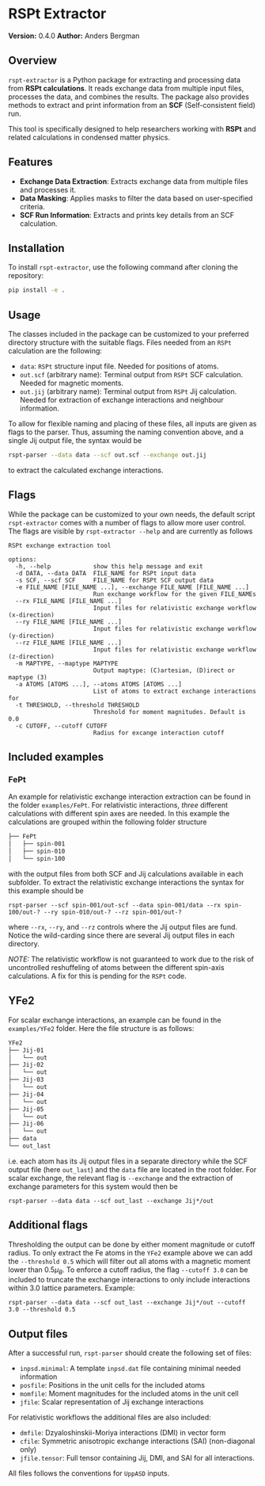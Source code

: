 # RSPt Extractor

**Version:** 0.4.0
**Author:** Anders Bergman

## Overview

`rspt-extractor` is a Python package for extracting and processing data from **RSPt calculations**. It reads exchange data from multiple input files, processes the data, and combines the results. The package also provides methods to extract and print information from an **SCF** (Self-consistent field) run.

This tool is specifically designed to help researchers working with **RSPt** and related calculations in condensed matter physics.

## Features

- **Exchange Data Extraction**: Extracts exchange data from multiple files and processes it.
- **Data Masking**: Applies masks to filter the data based on user-specified criteria.
- **SCF Run Information**: Extracts and prints key details from an SCF calculation.

## Installation

To install `rspt-extractor`, use the following command after cloning the repository:

```bash
pip install -e .
```

## Usage

The classes included in the package can be customized to your preferred directory structure with the suitable flags. Files needed from an `RSPt` calculation are the following:

- `data`: `RSPt` structure input file. Needed for positions of atoms.
- `out.scf` (arbitrary name): Terminal output from `RSPt` SCF calculation. Needed for magnetic moments.
- `out.jij` (arbitrary name): Terminal output from `RSPt` Jij calculation. Needed for extraction of exchange interactions and neighbour information.

To allow for flexible naming and placing of these files, all inputs are given as flags to the parser. Thus, assuming the naming convention above, and a single Jij output file, the syntax would be

```bash
rspt-parser --data data --scf out.scf --exchange out.jij
```

to extract the calculated exchange interactions.

## Flags

While the package can be customized to your own needs, the default script `rspt-extractor` comes with a number of flags to allow more user control. The flags are visible by `rspt-extractor --help` and are currently as follows

```syntax
RSPt exchange extraction tool

options:
  -h, --help            show this help message and exit
  -d DATA, --data DATA  FILE_NAME for RSPt input data
  -s SCF, --scf SCF     FILE_NAME for RSPt SCF output data
  -e FILE_NAME [FILE_NAME ...], --exchange FILE_NAME [FILE_NAME ...]
                        Run exchange workflow for the given FILE_NAMEs
  --rx FILE_NAME [FILE_NAME ...]
                        Input files for relativistic exchange workflow (x-direction)
  --ry FILE_NAME [FILE_NAME ...]
                        Input files for relativistic exchange workflow (y-direction)
  --rz FILE_NAME [FILE_NAME ...]
                        Input files for relativistic exchange workflow (z-direction)
  -m MAPTYPE, --maptype MAPTYPE
                        Output maptype: (C)artesian, (D)irect or maptype (3)
  -a ATOMS [ATOMS ...], --atoms ATOMS [ATOMS ...]
                        List of atoms to extract exchange interactions for
  -t THRESHOLD, --threshold THRESHOLD
                        Threshold for moment magnitudes. Default is 0.0
  -c CUTOFF, --cutoff CUTOFF
                        Radius for excange interaction cutoff
```

## Included examples

### FePt

An example for relativistic exchange interaction extraction can be found in the folder `examples/FePt`. For relativistic interactions, *three* different calculations with different spin axes are needed. In this example the calculations are grouped within the following folder structure

```bash
├── FePt
│   ├── spin-001
│   ├── spin-010
│   └── spin-100
```

with the output files from both SCF and Jij calculations available in each subfolder. To extract the relativistic exchange interactions the syntax for this example should be

```syntax
rspt-parser --scf spin-001/out-scf --data spin-001/data --rx spin-100/out-? --ry spin-010/out-? --rz spin-001/out-?
```

where `--rx`, `--ry`, and `--rz` controls where the Jij output files are fund. Notice the wild-carding since there are several Jij output files in each directory.

*NOTE:* The relativistic workflow is not guaranteed to work due to the risk of uncontrolled reshuffeling of atoms between the different spin-axis calculations. A fix for this is pending for the `RSPt` code.

## YFe2

For scalar exchange interactions, an example can be found in the `examples/YFe2` folder. Here the file structure is as follows:

```bash
YFe2
├── Jij-01
│   └── out
├── Jij-02
│   └── out
├── Jij-03
│   └── out
├── Jij-04
│   └── out
├── Jij-05
│   └── out
├── Jij-06
│   └── out
├── data
└── out_last
```

i.e. each atom has its Jij output files in a separate directory while the SCF output file (here `out_last`) and the `data` file are located in the root folder. For scalar exchange, the relevant flag is `--exchange` and the extraction of exchange parameters for this system would then be

```syntax
rspt-parser --data data --scf out_last --exchange Jij*/out
```

## Additional flags

Thresholding the output can be done by either moment magnitude or cutoff radius. To only extract the Fe atoms in the `YFe2` example above we can add the `--threshold 0.5` which will filter out all atoms with a magnetic moment lower than $0.5 \mu_B$. To enforce a cutoff radius, the flag `--cutoff 3.0` can be included to truncate the exchange interactions to only include interactions within $3.0$ lattice parameters. Example:

```syntax
rspt-parser --data data --scf out_last --exchange Jij*/out --cutoff 3.0 --threshold 0.5
```

## Output files

After a successful run, `rspt-parser` should create the following set of files:

- `inpsd.minimal`: A template `inpsd.dat` file containing minimal needed information
- `posfile`: Positions in the unit cells for the included atoms
- `momfile`: Moment magnitudes for the included atoms in the unit cell
- `jfile`: Scalar representation of Jij exchange interactions

For relativistic workflows the additional files are also included:

- `dmfile`: Dzyaloshinskii-Moriya interactions (DMI) in vector form
- `cfile`: Symmetric anisotropic exchange interactions (SAI) (non-diagonal only)
- `jfile.tensor`: Full tensor containing Jij, DMI, and SAI for all interactions.

All files follows the conventions for `UppASD` inputs.
